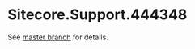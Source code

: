 # Sitecore.Support.444348

See [master branch](https://github.com/sitecoresupport/Sitecore.Support.444348) for details.